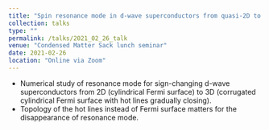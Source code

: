 ```yaml
---
title: "Spin resonance mode in d-wave superconductors from quasi-2D to 3D"
collection: talks
type: ""
permalink: /talks/2021_02_26_talk
venue: "Condensed Matter Sack lunch seminar"
date: 2021-02-26
location: "Online via Zoom"
---
```


- Numerical study of resonance mode for sign-changing d-wave superconductors from 2D (cylindrical Fermi surface) to 3D (corrugated cylindrical Fermi surface with hot lines gradually closing).
- Topology of the hot lines instead of Fermi surface matters for the disappearance of resonance mode.

